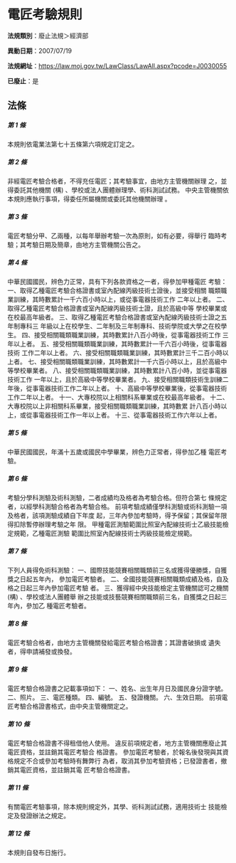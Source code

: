 # 電匠考驗規則

**法規類別**：廢止法規＞經濟部

**異動日期**：2007/07/19  

**法規網址**：https://law.moj.gov.tw/LawClass/LawAll.aspx?pcode=J0030055

**已廢止**：是



## 法條
##### 第 1 條
本規則依電業法第七十五條第六項規定訂定之。

##### 第 2 條
非經電匠考驗合格者，不得充任電匠；其考驗事宜，由地方主管機關辦理
之，並得委託其他機關 (構) 、學校或法人團體辦理學、術科測試試務。
中央主管機關依本規則應執行事項，得委任所屬機關或委託其他機關辦理
。

##### 第 3 條
電匠考驗分甲、乙兩種，以每年舉辦考驗一次為原則，如有必要，得舉行
臨時考驗；其考驗日期及簡章，由地方主管機關公告之。

##### 第 4 條
中華民國國民，辨色力正常，具有下列各款資格之一者，得參加甲種電匠
考驗：
一、取得乙種電匠考驗合格證書或室內配線丙級技術士證後，並接受相關
    職類職業訓練，其時數累計一千六百小時以上，或從事電器技術工作
    二年以上者。
二、取得乙種電匠考驗合格證書或室內配線丙級技術士證，且於高級中等
    學校畢業或在校最高年級者。
三、取得乙種電匠考驗合格證書或室內配線丙級技術士證之五年制專科三
    年級以上在校學生、二年制及三年制專科、技術學院或大學之在校學
    生。
四、接受相關職類職業訓練，其時數累計八百小時後，從事電器技術工作
    三年以上者。
五、接受相關職類職業訓練，其時數累計一千六百小時後，從事電器技術
    工作二年以上者。
六、接受相關職類職業訓練，其時數累計三千二百小時以上者。
七、接受相關職類職業訓練，其時數累計一千六百小時以上，且於高級中
    等學校畢業者。
八、接受相關職類職業訓練，其時數累計八百小時，並從事電器技術工作
    一年以上，且於高級中等學校畢業者。
九、接受相關職類技術生訓練二年後，從事電器技術工作二年以上者。
十、高級中等學校畢業後，從事電器技術工作二年以上者。
十一、大專校院以上相關科系畢業或在校最高年級者。
十二、大專校院以上非相關科系畢業，接受相關職類職業訓練，其時數累
      計八百小時以上，或從事電器技術工作一年以上者。
十三、從事電器技術工作六年以上者。

##### 第 5 條
中華民國國民，年滿十五歲或國民中學畢業，辨色力正常者，得參加乙種
電匠考驗。

##### 第 6 條
考驗分學科測驗及術科測驗，二者成績均及格者為考驗合格。但符合第七
條規定者，以經學科測驗合格者為考驗合格。
前項考驗成績僅學科測驗或術科測驗一項及格者，該項測驗成績自下年度
起，三年內參加考驗時，得予保留；其保留年限得扣除暫停辦理考驗之年
限。
甲種電匠測驗範圍比照室內配線技術士乙級技能檢定規範，乙種電匠測驗
範圍比照室內配線技術士丙級技能檢定規範。

##### 第 7 條
下列人員得免術科測驗：
一、國際技能競賽相關職類前三名或獲得優勝獎，自獲獎之日起五年內，
    參加電匠考驗者。
二、全國技能競賽相關職類成績及格，自及格之日起三年內參加電匠考驗
    者。
三、獲得經中央技能檢定主管機關認可之機關 (構) 、學校或法人團體舉
    辦之技能或技藝競賽相關職類前三名，自獲獎之日起三年內，參加乙
    種電匠考驗者。

##### 第 8 條
電匠考驗合格者，由地方主管機關發給電匠考驗合格證書；其證書破損或
遺失者，得申請補發或換發。

##### 第 9 條
電匠考驗合格證書之記載事項如下：
一、姓名、出生年月日及國民身分證字號。
二、照片。
三、電匠種類。
四、編號。
五、發證機關。
六、生效日期。
前項電匠考驗合格證書格式，由中央主管機關定之。

##### 第 10 條
電匠考驗合格證書不得租借他人使用。
違反前項規定者，地方主管機關應廢止其電匠資格，並註銷其電匠考驗合
格證書。
參加電匠考驗者，於報名後發現與其資格規定不合或參加考驗時有舞弊行
為者，取消其參加考驗資格；已發證書者，撤銷其電匠資格，並註銷其電
匠考驗合格證書。

##### 第 11 條
有關電匠考驗事項，除本規則規定外，其學、術科測試試務，適用技術士
技能檢定及發證辦法之規定。

##### 第 12 條
本規則自發布日施行。


